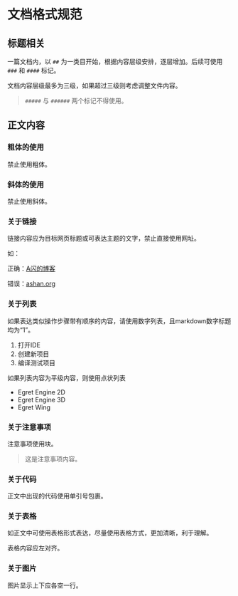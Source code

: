 # 文档格式规范

## 标题相关

一篇文档内，以 `##` 为一类目开始，根据内容层级安排，逐层增加。后续可使用 `###` 和 `####` 标记。

文档内容层级最多为三级，如果超过三级则考虑调整文件内容。

> `#####` 与 `######` 两个标记不得使用。

## 正文内容

### 粗体的使用

禁止使用粗体。

### 斜体的使用

禁止使用斜体。

### 关于链接

链接内容应为目标网页标题或可表达主题的文字，禁止直接使用网址。

如：

正确：[A闪的博客](ashan.org)

错误：[ashan.org](ashan.org)

### 关于列表

如果表达类似操作步骤带有顺序的内容，请使用数字列表，且markdown数字标题均为“1”。

1. 打开IDE
1. 创建新项目
1. 编译测试项目

如果列表内容为平级内容，则使用点状列表

- Egret Engine 2D
- Egret Engine 3D
- Egret Wing

### 关于注意事项

注意事项使用块。

> 这是注意事项内容。

### 关于代码

正文中出现的代码使用单引号包裹。

### 关于表格

如正文中可使用表格形式表达，尽量使用表格方式，更加清晰，利于理解。

表格内容应左对齐。

### 关于图片

图片显示上下应各空一行。


